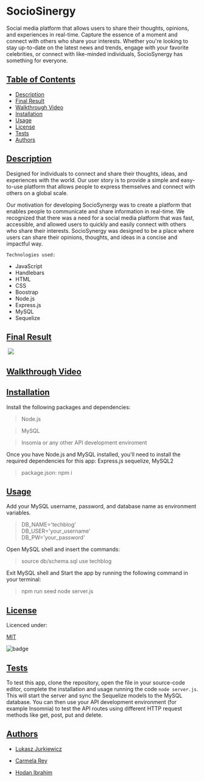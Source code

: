 # SocioSinergy

Social media platform that allows users to share their thoughts, opinions, and experiences in real-time. 
Capture the essence of a moment and connect with others who share your interests.
Whether you're looking to stay up-to-date on the latest news and trends, engage with your favorite celebrities, or connect with like-minded individuals, SocioSynergy has something for everyone.


## [Table of Contents](#table-of-contents)

- [Description](#description)
- [Final Result](#final-result)
- [Walkthrough Video](#walkthrough-video)
- [Installation](#installation)
- [Usage](#usage)
- [License](#license)
- [Tests](#tests)
- [Authors](#contact)

## [Description](#table-of-contents)

Designed for individuals to connect and share their thoughts, ideas, and experiences with the world. Our user story is to provide a simple and easy-to-use platform that allows people to express themselves and connect with others on a global scale.

Our motivation for developing SocioSynergy was to create a platform that enables people to communicate and share information in real-time. We recognized that there was a need for a social media platform that was fast, accessible, and allowed users to quickly and easily connect with others who share their interests. SocioSynergy was designed to be a place where users can share their opinions, thoughts, and ideas in a concise and impactful way.


`Technologies used:`

- JavaScript
- Handlebars
- HTML
- CSS
- Boostrap
- Node.js
- Express.js
- MySQL
- Sequelize


## [Final Result](#table-of-contents)

![]()
![](./assets/products.png)

## [Walkthrough Video](#table-of-contents)

[]()

## [Installation](#table-of-contents)

Install the following packages and dependencies:

> Node.js

> MySQL

> Insomia or any other API development enviroment

Once you have Node.js and MySQL installed, you'll need to install the required dependencies for this app: Express.js sequelize, MySQL2

> package.json: npm i


## [Usage](#table-of-contents)

Add your MySQL username, password, and database name as environment variables. 

> DB_NAME='techblog'  
> DB_USER='your_username'  
> DB_PW='your_password'

Open MySQL shell and insert the commands: 

> source db/schema.sql
> use techblog

Exit MySQL shell and 
Start the app by running the following command in your terminal: 

> npm run seed
> node server.js

## [License](#table-of-contents)

Licenced under:

[MIT](https://choosealicense.com/licenses/MIT)

![badge](https://img.shields.io/badge/license-MIT-green>)

## [Tests](#table-of-contents)

To test this app, clone the repository, open the file in your source-code editor, complete the installation and usage running the code `node server.js`. This will start the server and sync the Sequelize models to the MySQL database. You can then use your API development environment (for example Insomnia) to test the API routes using different HTTP request methods like get, post, put and delete.


## [Authors](#table-of-contents)

- [Lukasz Jurkiewicz](https://github.com/Abstynent)

- [Carmela Rey](https://github.com/cdrcar)

- [Hodan Ibrahim](https://github.com/Ze7Hu)


